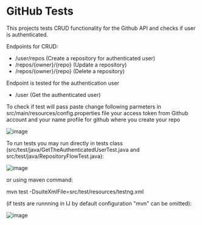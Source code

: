 # GitHub Tests

This projects tests CRUD functionality for the Github API and checks if user is authenticated.

Endpoints for CRUD:

- /user/repos (Create a repository for authenticated user)
- /repos/{owner}/{repo} (Update a repository)
- /repos/{owner}/{repo} (Delete a repository)


Endpoint is tested for the authentication user
- /user (Get the authenticated user)


To check if test will pass paste change following parmeters in src/main/resources/config.properties file your access token from Github account and your name profile for github where you create your repo


![image](https://github.com/user-attachments/assets/0c37d054-a9b2-42cd-bb29-c248916b0b98)



To run tests you may run directly in tests class (src/test/java/GetTheAuthenticatedUserTest.java and src/test/java/RepositoryFlowTest.java):


![image](https://github.com/user-attachments/assets/38ca66bf-43af-4f6d-8cff-affca1855549)

or using maven command:

mvn test -DsuiteXmlFile=src/test/resources/testng.xml

(if tests are runnning in IJ by default configuration "mvn" can be omitted):

![image](https://github.com/user-attachments/assets/fbd3f0da-c00e-4d32-80c4-ede7f8a44e77)









